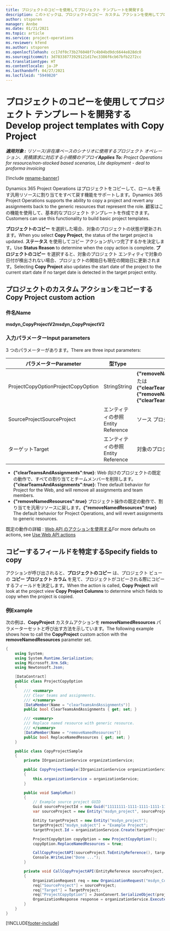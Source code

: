 ```yaml
---
title: プロジェクトのコピーを使用してプロジェクト テンプレートを開発する
description: このトピックは、プロジェクトのコピー カスタム アクションを使用してプロジェクト テンプレートを作成する方法について解説します。
author: stsporen
manager: Annbe
ms.date: 01/21/2021
ms.topic: article
ms.service: project-operations
ms.reviewer: kfend
ms.author: stsporen
ms.openlocfilehash: cc17df0c73b276048f7c4b04bd9dc6644e828dc0
ms.sourcegitcommit: 3d78338773929121d17ec3386f6cb67bfb2272cc
ms.translationtype: HT
ms.contentlocale: ja-JP
ms.lasthandoff: 04/27/2021
ms.locfileid: "5949820"
---
```

# <a name="develop-project-templates-with-copy-project"></a><span data-ttu-id="db127-103">プロジェクトのコピーを使用してプロジェクト テンプレートを開発する</span><span class="sxs-lookup"><span data-stu-id="db127-103">Develop project templates with Copy Project</span></span>

<span data-ttu-id="db127-104">_**適用対象 :** リソース/非在庫ベースのシナリオに使用するプロジェクト オペレーション、見積請求に対応する小規模のデプロイ_</span><span class="sxs-lookup"><span data-stu-id="db127-104">_**Applies To:** Project Operations for resource/non-stocked based scenarios, Lite deployment - deal to proforma invoicing_</span></span>

[!include [rename-banner](~/includes/cc-data-platform-banner.md)]

<span data-ttu-id="db127-105">Dynamics 365 Project Operations はプロジェクトをコピーして、ロールを表す汎用リソースに割り当てをすべて戻す機能をサポートします。</span><span class="sxs-lookup"><span data-stu-id="db127-105">Dynamics 365 Project Operations supports the ability to copy a project and revert any assignments back to the generic resources that represent the role.</span></span> <span data-ttu-id="db127-106">顧客はこの機能を使用して、基本的なプロジェクト テンプレートを作成できます。</span><span class="sxs-lookup"><span data-stu-id="db127-106">Customers can use this functionality to build basic project templates.</span></span>

<span data-ttu-id="db127-107">**プロジェクトのコピー** を選択した場合、対象のプロジェクトの状態が更新されます。</span><span class="sxs-lookup"><span data-stu-id="db127-107">When you select **Copy Project**, the status of the target project is updated.</span></span> <span data-ttu-id="db127-108">**ステータス** を使用してコピー アクションがいつ完了するかを決定します。</span><span class="sxs-lookup"><span data-stu-id="db127-108">Use **Status Reason** to determine when the copy action is complete.</span></span> <span data-ttu-id="db127-109">**プロジェクトのコピー** を選択すると、対象のプロジェクト エンティティで対象の日付が検出されない場合、プロジェクトの開始日も現在の開始日に更新されます。</span><span class="sxs-lookup"><span data-stu-id="db127-109">Selecting **Copy Project** also updates the start date of the project to the current start date if no target date is detected in the target project entity.</span></span>

## <a name="copy-project-custom-action"></a><span data-ttu-id="db127-110">プロジェクトのカスタム アクションをコピーする</span><span class="sxs-lookup"><span data-stu-id="db127-110">Copy Project custom action</span></span> 

### <a name="name"></a><span data-ttu-id="db127-111">件名</span><span class="sxs-lookup"><span data-stu-id="db127-111">Name</span></span> 

<span data-ttu-id="db127-112">**msdyn_CopyProjectV2**</span><span class="sxs-lookup"><span data-stu-id="db127-112">**msdyn_CopyProjectV2**</span></span>

### <a name="input-parameters"></a><span data-ttu-id="db127-113">入力パラメーター</span><span class="sxs-lookup"><span data-stu-id="db127-113">Input parameters</span></span>
<span data-ttu-id="db127-114">3 つのパラメーターがあります。</span><span class="sxs-lookup"><span data-stu-id="db127-114">There are three input parameters:</span></span>

| <span data-ttu-id="db127-115">パラメーター</span><span class="sxs-lookup"><span data-stu-id="db127-115">Parameter</span></span>          | <span data-ttu-id="db127-116">型</span><span class="sxs-lookup"><span data-stu-id="db127-116">Type</span></span>   | <span data-ttu-id="db127-117">値</span><span class="sxs-lookup"><span data-stu-id="db127-117">Values</span></span>                                                   | 
|--------------------|--------|----------------------------------------------------------|
| <span data-ttu-id="db127-118">ProjectCopyOption</span><span class="sxs-lookup"><span data-stu-id="db127-118">ProjectCopyOption</span></span>  | <span data-ttu-id="db127-119">String</span><span class="sxs-lookup"><span data-stu-id="db127-119">String</span></span> | <span data-ttu-id="db127-120">**{"removeNamedResources":true}** または **{"clearTeamsAndAssignments":true}**</span><span class="sxs-lookup"><span data-stu-id="db127-120">**{"removeNamedResources":true}** or **{"clearTeamsAndAssignments":true}**</span></span> |
| <span data-ttu-id="db127-121">SourceProject</span><span class="sxs-lookup"><span data-stu-id="db127-121">SourceProject</span></span>      | <span data-ttu-id="db127-122">エンティティの参照</span><span class="sxs-lookup"><span data-stu-id="db127-122">Entity Reference</span></span> | <span data-ttu-id="db127-123">ソース プロジェクト</span><span class="sxs-lookup"><span data-stu-id="db127-123">Source Project</span></span> |
| <span data-ttu-id="db127-124">ターゲット</span><span class="sxs-lookup"><span data-stu-id="db127-124">Target</span></span>             | <span data-ttu-id="db127-125">エンティティの参照</span><span class="sxs-lookup"><span data-stu-id="db127-125">Entity Reference</span></span> | <span data-ttu-id="db127-126">対象のプロジェクト</span><span class="sxs-lookup"><span data-stu-id="db127-126">Target Project</span></span> |


- <span data-ttu-id="db127-127">**{"clearTeamsAndAssignments":true}**: Web 向けのプロジェクトの既定の動作で、すべての割り当てとチームメンバーを削除します。</span><span class="sxs-lookup"><span data-stu-id="db127-127">**{"clearTeamsAndAssignments":true}**: Thee default behavior for Project for the Web, and will remove all assignments and team members.</span></span>
- <span data-ttu-id="db127-128">**{"removeNamedResources":true}** プロジェクト操作の既定の動作で、割り当てを汎用リソースに戻します。</span><span class="sxs-lookup"><span data-stu-id="db127-128">**{"removeNamedResources":true}** The default behavior for Project Operations, and will revert assignments to generic resources.</span></span>

<span data-ttu-id="db127-129">既定の動作の詳細 : [Web API のアクションを使用する](/powerapps/developer/common-data-service/webapi/use-web-api-actions)</span><span class="sxs-lookup"><span data-stu-id="db127-129">For more defaults on actions, see [Use Web API actions](/powerapps/developer/common-data-service/webapi/use-web-api-actions)</span></span>

## <a name="specify-fields-to-copy"></a><span data-ttu-id="db127-130">コピーするフィールドを特定する</span><span class="sxs-lookup"><span data-stu-id="db127-130">Specify fields to copy</span></span> 
<span data-ttu-id="db127-131">アクションが呼び出されると、**プロジェクトのコピー** は、プロジェクト ビューの **コピー プロジェクト カラム** を見て、プロジェクトがコピーされる際にコピーするフィールドを決定します。</span><span class="sxs-lookup"><span data-stu-id="db127-131">When the action is called, **Copy Project** will look at the project view **Copy Project Columns** to determine which fields to copy when the project is copied.</span></span>


### <a name="example"></a><span data-ttu-id="db127-132">例</span><span class="sxs-lookup"><span data-stu-id="db127-132">Example</span></span>
<span data-ttu-id="db127-133">次の例は、**CopyProject** カスタムアクションを **removeNamedResources** パラメーターセットと呼び出す方法を示しています。</span><span class="sxs-lookup"><span data-stu-id="db127-133">The following example shows how to call the **CopyProject** custom action with the **removeNamedResources** parameter set.</span></span>
```C#
{
    using System;
    using System.Runtime.Serialization;
    using Microsoft.Xrm.Sdk;
    using Newtonsoft.Json;

    [DataContract]
    public class ProjectCopyOption
    {
        /// <summary>
        /// Clear teams and assignments.
        /// </summary>
        [DataMember(Name = "clearTeamsAndAssignments")]
        public bool ClearTeamsAndAssignments { get; set; }

        /// <summary>
        /// Replace named resource with generic resource.
        /// </summary>
        [DataMember(Name = "removeNamedResources")]
        public bool ReplaceNamedResources { get; set; }
    }

    public class CopyProjectSample
    {
        private IOrganizationService organizationService;

        public CopyProjectSample(IOrganizationService organizationService)
        {
            this.organizationService = organizationService;
        }

        public void SampleRun()
        {
            // Example source project GUID
            Guid sourceProjectId = new Guid("11111111-1111-1111-1111-111111111111");
            var sourceProject = new Entity("msdyn_project", sourceProjectId);

            Entity targetProject = new Entity("msdyn_project");
            targetProject["msdyn_subject"] = "Example Project";
            targetProject.Id = organizationService.Create(targetProject);

            ProjectCopyOption copyOption = new ProjectCopyOption();
            copyOption.ReplaceNamedResources = true;

            CallCopyProjectAPI(sourceProject.ToEntityReference(), targetProject.ToEntityReference(), copyOption);
            Console.WriteLine("Done ...");
        }

        private void CallCopyProjectAPI(EntityReference sourceProject, EntityReference TargetProject, ProjectCopyOption projectCopyOption)
        {
            OrganizationRequest req = new OrganizationRequest("msdyn_CopyProjectV2");
            req["SourceProject"] = sourceProject;
            req["Target"] = TargetProject;
            req["ProjectCopyOption"] = JsonConvert.SerializeObject(projectCopyOption);
            OrganizationResponse response = organizationService.Execute(req);
        }
    }
}
```


[!INCLUDE[footer-include](../includes/footer-banner.md)]
